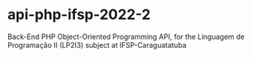 # api-php-ifsp-2022-2
Back-End PHP Object-Oriented Programming API, for the Linguagem de Programação II (LP2I3) subject at IFSP-Caraguatatuba
